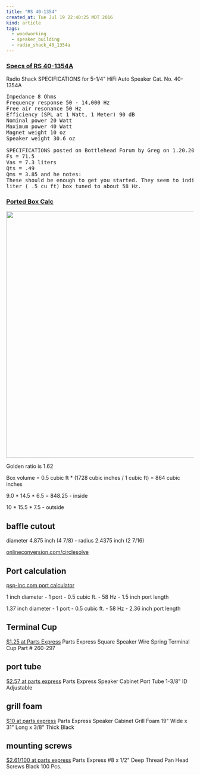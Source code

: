 ```yaml
---
title: "RS 40-1354"
created_at: Tue Jul 19 22:40:25 MDT 2016
kind: article
tags:
  - woodworking
  - speaker_building
  - radio_shack_40_1354a
---
```


### <a href="http://www.wiredstate.com/forum/viewtopic.php?f=39&t=346" target="_blank">Specs of RS 40-1354A</a>

Radio Shack SPECIFICATIONS for 5-1/4" HiFi Auto Speaker Cat. No. 40-1354A

<pre>
Impedance 8 Ohms
Frequency response 50 - 14,000 Hz
Free air resonance 50 Hz
Efficiency (SPL at 1 Watt, 1 Meter) 90 dB
Nominal power 20 Watt
Maximum power 40 Watt
Magnet weight 10 oz
Speaker weight 30.6 oz

SPECIFICATIONS posted on Bottlehead Forum by Greg on 1.20.2000
Fs = 71.5
Vas = 7.3 liters
Qts = .49
Qms = 3.85 and he notes:
These should be enough to get you started. They seem to indicate a 14
liter ( .5 cu ft) box tuned to about 58 Hz.
</pre>


### <a href="http://www.diyaudioandvideo.com/Calculator/SpeakerBoxEnclosure/" target="_blank">Ported Box Calc</a>

<img src="/assets/images/rs-40-1354-diy-audio-box-calc.png" width="660px">

Golden ratio is 1.62

Box volume =
0.5 cubic ft *
(1728 cubic inches / 1 cubic ft)
= 864 cubic inches

9.0 * 14.5 * 6.5 = 848.25 - inside

10 * 15.5 * 7.5 - outside

## baffle cutout

diameter 4.875 inch (4 7/8) -
radius 2.4375 inch (2 7/16)

<a href="http://www.onlineconversion.com/circlesolve.htm" target="_blank">onlineconversion.com/circlesolve</a>

## Port calculation

<a href="http://www.psp-inc.com/tools2.html" target="_blank">psp-inc.com port calculator</a>

1 inch diameter -
1 port -
0.5 cubic ft. -
58 Hz -
1.5 inch port length 

1.37 inch diameter -
1 port -
0.5 cubic ft. -
58 Hz -
2.36 inch port length 

## Terminal Cup


<a href="http://www.parts-express.com/parts-express-square-speaker-wire-spring-terminal-cup--260-297" target="_blank">$1.25 at Parts Express</a>
Parts Express Square Speaker Wire Spring Terminal Cup Part # 260-297

## port tube

<a href="http://www.parts-express.com/parts-express-speaker-cabinet-port-tube-1-3-8-id-adjustable--260-388" target="_blank">$2.57 at parts express</a>
Parts Express Speaker Cabinet Port Tube 1-3/8" ID Adjustable

## grill foam


<a href="http://www.parts-express.com/parts-express-speaker-cabinet-grill-foam-19-wide-x-31-long-x-3-8-thick-black--260-519" target="_blank">$10 at parts express</a>
Parts Express Speaker Cabinet Grill Foam 19" Wide x 31" Long x 3/8" Thick Black

## mounting screws

<a href="http://www.parts-express.com/parts-express-8-x-1-2-deep-thread-pan-head-screws-black-100-pcs--081-420" target="_blank">$2.61/100 at parts express</a>
Parts Express #8 x 1/2" Deep Thread Pan Head Screws Black 100 Pcs.

<!--
html boilerplate
<a href="" target="_blank"></a>
<a name=""></a>
<img src="" width="400px">
<ul>
  <li></li>
</ul>
<pre>
</pre>
<pre><code>
</code></pre>
-->
